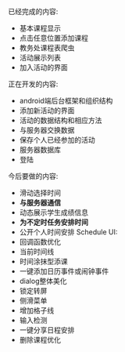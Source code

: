 ﻿已经完成的内容:
+ 基本课程显示
+ 点击任意位置添加课程
+ 教务处课程表爬虫
+ 活动展示列表
+ 加入活动的界面

正在开发的内容:
+ android端后台框架和组织结构
+ 添加新活动的界面
+ 活动的数据结构和相应方法
+ 与服务器交换数据
+ 保存个人已经参加的活动
+ 服务器数据库
+ 登陆

今后要做的内容:
+ 滑动选择时间
+ <strong>与服务器通信</strong>
+ 动态展示学生成绩信息
+ <strong>为不定时任务安排时间</strong>
+ 公开个人时间安排
Schedule UI:
+ 回调函数优化
+ 当前时间线
+ 时间涂抹型添课
+ 一键添加日历事件或闹钟事件
+ dialog整体美化
+ 锁定转屏
+ 侧滑菜单
+ 增加格子线
+ 输入检测
+ 一键分享日程安排
+ 删除课程优化
